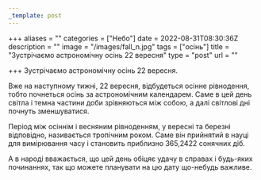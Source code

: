```yaml
---
_template: post
---
```



+++
aliases = ""
categories = ["Небо"]
date = 2022-08-31T08:30:36Z
description = ""
image = "/images/fall_n.jpg"
tags = ["осінь"]
title = "Зустрічаємо астрономічну осінь 22 вересня"
type = "post"
url = ""

+++
Зустрічаємо астрономічну осінь 22 вересня.  
  
Вже на наступному тижні, 22 вересня, відбудеться осінне рівнодення, тобто почнеться осінь за астрономічним календарем. Саме в цей день світла і темна частини доби зрівняються між собою, а далі світлові дні почнуть зменшуватися.  
  
Період між осіннім і весняним рівноденням, у вересні та березні відповідно, називається тропічним роком. Саме він прийнятий в науці для вимірювання часу і становить приблизно 365,2422 сонячних діб.  
  
А в народі вважається, що цей день обіцяє удачу в справах і будь-яких починаннях, так що можете планувати на цю дату що-небудь важливе.
